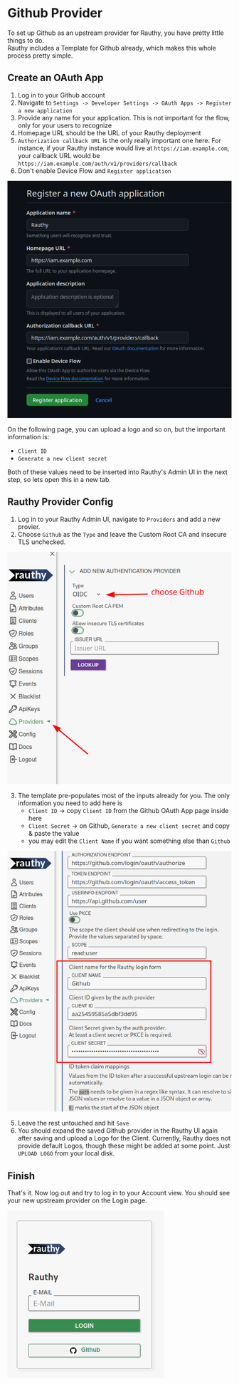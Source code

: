 # Github Provider

To set up Github as an upstream provider for Rauthy, you have pretty little things to do.  
Rauthy includes a Template for Github already, which makes this whole process pretty simple.

## Create an OAuth App

1. Log in to your Github account
2. Navigate to `Settings -> Developer Settings -> OAuth Apps -> Register a new application`
3. Provide any name for your application. This is not important for the flow, only for your users to recognize
4. Homepage URL should be the URL of your Rauthy deployment
5. `Authorization callback URL` is the only really important one here. For instance, if your Rauthy instance would live
   at `https://iam.example.com`, your callback URL would be `https://iam.example.com/auth/v1/providers/callback`
6. Don't enable Device Flow and `Register application`

![1_github_app_create](img/1_github_app_create.png)

On the following page, you can upload a logo and so on, but the important information is:

- `Client ID`
- `Generate a new client secret`

Both of these values need to be inserted into Rauthy's Admin UI in the next step, so lets open this in a new tab.

## Rauthy Provider Config

1. Log in to your Rauthy Admin UI, navigate to `Providers` and add a new provier.
2. Choose `Github` as the `Type` and leave the Custom Root CA and insecure TLS unchecked.

![1_github_app_create](img/2_rauthy_add_new.png)

3. The template pre-populates most of the inputs already for you. The only information you need to add here is
    - `Client ID` -> copy `Client ID` from the Github OAuth App page inside here
    - `Client Secret` -> on Github, `Generate a new client secret` and copy & paste the value
    - you may edit the `Client Name` if you want something else than `Github`

![1_github_app_create](img/3_rauthy_provider_config.png)

5. Leave the rest untouched and hit `Save`
5. You should expand the saved Github provider in the Rauthy UI again after saving and upload a Logo for the Client.
   Currently, Rauthy does not provide default Logos, though these might be added at some point. Just `UPLOAD LOGO` from
   your local disk.

## Finish

That's it. Now log out and try to log in to your Account view. You should see your new upstream provider on the Login
page.

![1_github_app_create](img/4_rauthy_github_login.png)
